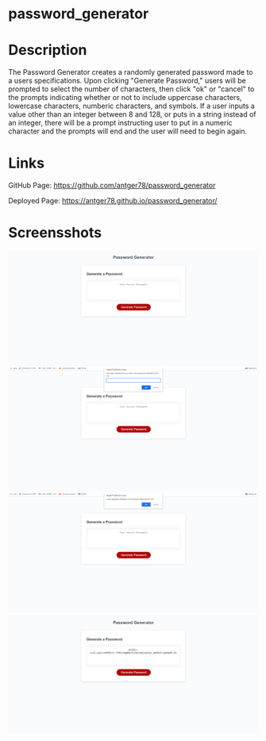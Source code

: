 # password_generator

# Description
The Password Generator creates a randomly generated password made to a users specifications.  Upon clicking "Generate Password," users will be prompted to select the number of characters, then click "ok" or "cancel" to the prompts indicating whether or not to include uppercase characters, lowercase characters, numberic characters, and symbols. If a user inputs a value other than an integer between 8 and 128, or puts in a string instead of an integer, there will be a prompt instructing user to put in a numeric character and the prompts will end and the user will need to begin again.  

# Links
GitHub Page: https://github.com/antger78/password_generator

Deployed Page: https://antger78.github.io/password_generator/

# Screensshots
![Screenshot1](https://github.com/antger78/password_generator/blob/main/assets/Homepage.png?raw=true)
![Screenshot2](https://github.com/antger78/password_generator/blob/main/assets/Promptnumberofcharacters.png?raw=true)
![Screenshot3](https://github.com/antger78/password_generator/blob/main/assets/Promptyesorno.png?raw=true)
![Screenshot4](https://github.com/antger78/password_generator/blob/main/assets/Password.png?raw=true)
